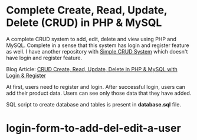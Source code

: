 Complete Create, Read, Update, Delete (CRUD) in PHP & MySQL
========

A complete CRUD system to add, edit, delete and view using PHP and MySQL. Complete in a sense that this system has login and register feature as well. I have another repository with [Simple CRUD System](https://github.com/chapagain/crud-php-simple) which doesn't have login and register feature.

Blog Article: [CRUD Create, Read, Update, Delete in PHP & MySQL with Login & Register](http://blog.chapagain.com.np/crud-create-read-update-delete-php-mysql-login-register/)

At first, users need to register and login. After successful login, users can add their product data. Users can see only those data that they have added.

SQL script to create database and tables is present in **database.sql** file.

# login-form-to-add-del-edit-a-user
